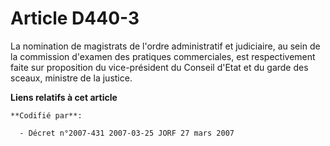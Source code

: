 # Article D440-3

La nomination de magistrats de l'ordre administratif et judiciaire, au sein de la commission d'examen des pratiques
commerciales, est respectivement faite sur proposition du vice-président du Conseil d'Etat et du garde des sceaux, ministre
de la justice.

**Liens relatifs à cet article**

	**Codifié par**:

	  - Décret n°2007-431 2007-03-25 JORF 27 mars 2007
